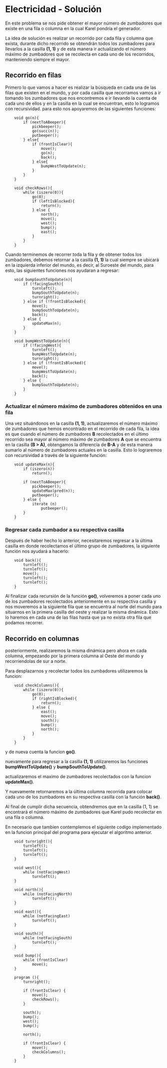 # Electricidad - Solución

En este problema se nos pide obtener el mayor número de zumbadores que existe en una fila o columna en la cual Karel pondría el generador.

La idea de solución es realizar un recorrido por cada fila y columna que exista, durante dicho recorrido se obtendrán todos los zumbadores para llevarlos a la casilla <b>(1, 1)</b> y de esta manera ir actualizando el número máximo de zumbadores que se recolecta en cada uno de los recorridos, manteniendo siempre el mayor.

## Recorrido en filas

Primero lo que vamos a hacer es realizar la búsqueda en cada una de las filas que existen en el mundo, y por cada casilla que recorramos vamos a ir tomando los zumbadores que nos encontremos e ir llevando la cuenta de cada uno de ellos y en la casilla en la cual se encuentran, esto lo logramos con recursividad. para esto nos apoyaremos de las siguientes funciones:

```
    void go(n){
        if (nextToABeeper){
            pickbeeper();
            go(succ(n));
            putbeeper();
        } else{
            if (frontIsClear){
                move();
                go(n);
                back();
            } else{
                bumpWestToUpdate(n);
            }
        }
    }

    void checkRows(){
        while (iszero(0)){
            go(0);
            if (leftIsBlocked){
                return();
            } else {
                north();
                move();
                west();
                bump();
                east();
            }
        }
    }
```


Cuando terminemos de recorrer toda la fila y de obtener todos los zumbadores, debemos retornar a la casilla <b>(1, 1)</b> la cual siempre se ubicará en la izquierda inferior del mundo, es decir, al Suroeste del mundo, para esto, las siguientes funciones nos ayudaran a regresar:

```
    void bumpSouthToUpdate(n){
        if (!facingSouth){
            turnleft();
            bumpSouthToUpdate(n);
            turnright();
        } else if (!frontIsBlocked){
            move();
            bumpSouthToUpdate(n);
            back();
        } else {
            updateMax(n);
        }
    }

    void bumpWestToUpdate(n){
        if (!facingWest){
            turnleft();
            bumpWestToUpdate(n);
            turnright();
        } else if (!frontIsBlocked){
            move();
            bumpWestToUpdate(n);
            back();
        } else {
            bumpSouthToUpdate(n);
        }
    }
```

### Actualizar el número máximo de zumbadores obtenidos en una fila

Una vez situándonos en la casilla <b>(1, 1)</b>, actualizaremos el número máximo de zumbadores que hemos encontrado en el recorrido de cada fila, la idea es que cuando el número de zumbadores <b>B</b> recolectados en el último recorrido sea mayor al número máximo de zumbadores <b>A</b> que se encuentra en la casilla <b>(B > A)</b>, obtengamos la diferencia de <b>B-A</b> y de esta manera sumarlo al número de zumbadores actuales en la casilla. Esto lo lograremos con recursividad a través de la siguiente función:

```
    void updateMax(n){
        if (iszero(n))
            return();

        if (nextToABeeper){
            pickbeeper();
            updateMax(pred(n));
            putbeeper();
        } else {
            iterate (n)
                putbeeper();
        }
    }
```


### Regresar cada zumbador a su respectiva casilla

Después de haber hecho lo anterior, necesitaremos regresar a la última casilla en donde recolectamos el último grupo de zumbadores, la siguiente función nos ayudará a hacerlo:

```
    void back(){
        turnleft();
        turnleft();
        move();
        turnleft();
        turnleft();
    }
```

Al finalizar cada recursión de la función <b>go()</b>, volveremos a poner cada uno de los zumbadores recolectados anteriormente en su respectiva casilla y nos moveremos a la siguiente fila que se encuentra al norte del mundo para situarnos en la primera casilla del oeste y realizar la misma dinámica. Esto lo haremos en cada una de las filas hasta que ya no exista otra fila que podamos recorrer.

## Recorrido en columnas

posteriormente, realizaremos la misma dinámica pero ahora en cada columna, empezando por la primera columna al Oeste del mundo y recorriendolas de sur a norte.

Para desplazarnos y recolectar todos los zumbadores utilizaremos la funcion:

```
    void checkColumns(){
        while (iszero(0)){
            go(0);
            if (rightIsBlocked){
                return();
            } else {
                east();
                move();
                south();
                bump();
                north();
            }
        }
    }
```

y de nueva cuenta la funcion <b>go()</b>.

nuevamente para regresar a la casilla <b>(1, 1)</b> utilizaremos las funciones <b>bumpWestToUpdate()</b> y <b>bumpSouthToUpdate()</b>.

actualizaremos el maximo de zumbadores recolectados con la funcion <b>updateMax()</b>.

Y nuevamente retornaremos a la última columna recorrida para colocar cada uno de los zumbadores en su respectiva casilla con la función <b>back()</b>.

Al final de cumplir dicha secuencia, obtendremos que en la casilla </b>(1, 1)</b> se encontrará el número máximo de zumbadores que Karel pudo recolectar en una fila o columna.

En necesario que tambien contemplemos el siguiente codigo implementado en la funcion principal del programa para ejecutar el algoritmo anterior.

```
    void turnright(){
        turnleft();
        turnleft();
        turnleft();
    }

    void west(){
        while (notFacingWest)
            turnleft();
    }

    void north(){
        while (notFacingNorth)
            turnleft();
    }

    void east(){
        while (notFacingEast)
            turnleft();
    }

    void south(){
        while (notFacingSouth)
            turnleft();
    }

    void bump(){
        while (frontIsClear)
            move();
    }

    program (){
        turnright();

        if (frontIsClear) {
            move();
            checkRows();
        }

        south();
        bump();
        west();
        bump();

        north();

        if (frontIsClear) {
            move();
            checkColumns();
        }
    }

```